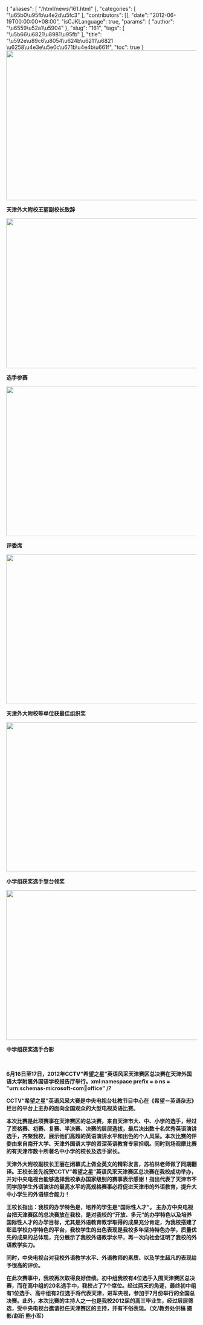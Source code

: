 {
    "aliases": [
        "/html/news/161.html"
    ],
    "categories": [
        "\u65b0\u95fb\u4e2d\u5fc3"
    ],
    "contributors": [],
    "date": "2012-06-19T00:00:00+08:00",
    "isCJKLanguage": true,
    "params": {
        "author": "\u6559\u52a1\u5904"
    },
    "slug": "161",
    "tags": [
        "\u5b66\u6821\u8981\u95fb"
    ],
    "title": "\u592e\u89c6\u8054\u624b\u6211\u6821   \u6258\u4e3e\u5e0c\u671b\u4e4b\u661f",
    "toc": true
}
**<img
    src="https://cdn.tfls.online/mirror/full/ac44e41b1840eb5aadec46e6eee4e916c4865c1e.jpg"
    style="display:block;margin-left:auto;margin-right:auto;"
    decoding="async"
    fetchpriority="auto"
    loading="lazy"
    height="397"
    width="600"
/>**

**天津外大附校王丽副校长致辞**

**<img
    src="https://cdn.tfls.online/mirror/full/f3b502bd98e97d6eb534a711dc8613109e9325c7.jpg"
    style="display:block;margin-left:auto;margin-right:auto;"
    decoding="async"
    fetchpriority="auto"
    loading="lazy"
    height="397"
    width="600"
/>**

**选手参赛**

**<img
    src="https://cdn.tfls.online/mirror/full/5c7846e6c3ae7a0e9d62bdf8f7fdac39859712a8.jpg"
    style="display:block;margin-left:auto;margin-right:auto;"
    decoding="async"
    fetchpriority="auto"
    loading="lazy"
    height="397"
    width="600"
/>**

**评委席**

**<img
    src="https://cdn.tfls.online/mirror/full/9996817ded220d7b1fcbfbcf1d396a6e0303c796.jpg"
    style="display:block;margin-left:auto;margin-right:auto;"
    decoding="async"
    fetchpriority="auto"
    loading="lazy"
    height="397"
    width="600"
/>**

**天津外大附校等单位获最佳组织奖**

**<img
    src="https://cdn.tfls.online/mirror/full/68d84cf33c5aec95ae16923a84f586b34b7991da.jpg"
    style="display:block;margin-left:auto;margin-right:auto;"
    decoding="async"
    fetchpriority="auto"
    loading="lazy"
    height="397"
    width="600"
/>**

**小学组获奖选手登台领奖**

**<img
    src="https://cdn.tfls.online/mirror/full/dbea4fe3910c5523fce80aaba7bfd1efc8cd6ace.jpg"
    style="display:block;margin-left:auto;margin-right:auto;"
    decoding="async"
    fetchpriority="auto"
    loading="lazy"
    height="397"
    width="600"
/>**

**中学组获奖选手合影**

 

**6月16日至17日，2012年CCTV”希望之星”英语风采天津赛区总决赛在天津外国语大学附属外国语学校报告厅举行。xml:namespace prefix = o ns = "urn:schemas-microsoft-com:office:office" /?**

**CCTV“希望之星”英语风采大赛是中央电视台社教节目中心在《希望－英语杂志》栏目的平台上主办的面向全国观众的大型电视英语比赛。**

**本次比赛是此项赛事在天津赛区的总决赛，来自天津市大、中、小学的选手，经过了资格赛、初赛、复赛、半决赛、决赛的层层选拔，最后决出数十名优秀英语演讲选手，齐聚我校，展示他们高超的英语演讲水平和出色的个人风采。本次比赛的评委由来自南开大学、天津外国语大学的资深英语教育专家担纲。同时到场观摩比赛的有天津市数十所著名中小学的校长及选手家长。**

**天津外大附校副校长王丽在闭幕式上做全英文的精彩发言，苏柏林老师做了同期翻译。王校长首先祝贺CCTV”希望之星”英语风采天津赛区总决赛在我校成功举办，并对中央电视台能够选择我校承办国家级别的赛事表示感谢！指出代表了天津市不同学段学生外语演讲的最高水平的高规格赛事必将促进天津市的外语教育，提升大中小学生的外语综合能力！**

**王校长指出：我校的办学特色是，培养的学生是“国际性人才”。 主办方中央电视台把天津赛区的总决赛放在我校，是对我校的“开放、多元”的办学特色以及培养国际性人才的办学目标，尤其是外语教育教学取得的成果充分肯定，为我校搭建了彰显学校办学特色的平台，我校学生的出色表现是我校多年坚持特色办学，质量优先的成果的总体现，充分展示了我校外语教学水平，再一次向社会证明了我校的外语教学实力。**

**同时，中央电视台对我校外语教学水平、外语教师的素质、以及学生超凡的表现给予很高的评价。**

**在此次赛事中，我校再次取得良好佳绩。初中组我校有4位选手入围天津赛区总决赛，而在高中组的20名选手中，我校占了7个席位。经过两天的角逐，最终初中组有1位选手、高中组有2位选手将代表天津，进军央视，参加于7月份举行的全国总决赛。此外，本次比赛的主持人之一也是我校2012届的高三毕业生，经过层层筛选，受中央电视台邀请担任天津赛区的主持，并有不俗表现。（文/教务处供稿 摄影/赵昕 熊小军）**

